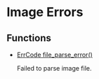 # Image Errors
## Functions
* [ErrCode file_parse_error()](group___image_error_1ga85ed067ef28e7a370f4f184a20665635.md)

    Failed to parse image file. 

